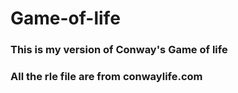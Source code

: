 # Game-of-life

### This is my version of Conway's Game of life
### All the rle file are from conwaylife.com
